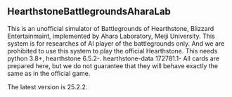 ## HearthstoneBattlegroundsAharaLab

This is an unofficial simulator of Battlegrounds of Hearthstone, Blizzard Entertainmaint, implemented by Ahara Laboratory, Meiji University.  This system is for researches of AI player of the battlegrounds only.  And we are prohibited to use this system to play the official Hearthstone.
This needs python 3.8+, hearthstone 6.5.2-. hearthstone-data 172781.1- All cards are prepared here, but we do not guarantee that they will behave exactly the same as in the official game.

The latest version is 25.2.2.

